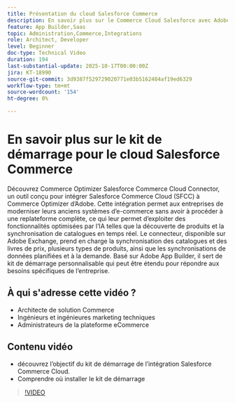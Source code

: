 ```yaml
---
title: Présentation du cloud Salesforce Commerce
description: En savoir plus sur le Commerce Cloud Salesforce avec Adobe Commerce Optimizer à l’aide du connecteur SFC.
feature: App Builder,Saas
topic: Administration,Commerce,Integrations
role: Architect, Developer
level: Beginner
doc-type: Technical Video
duration: 194
last-substantial-update: 2025-10-17T00:00:00Z
jira: KT-18990
source-git-commit: 3d9387f529729020771e03b5162404af19ed6329
workflow-type: tm+mt
source-wordcount: '154'
ht-degree: 0%

---
```



# En savoir plus sur le kit de démarrage pour le cloud Salesforce Commerce

Découvrez Commerce Optimizer Salesforce Commerce Cloud Connector, un outil conçu pour intégrer Salesforce Commerce Cloud (SFCC) à Commerce Optimizer d’Adobe. Cette intégration permet aux entreprises de moderniser leurs anciens systèmes d’e-commerce sans avoir à procéder à une replateforme complète, ce qui leur permet d’exploiter des fonctionnalités optimisées par l’IA telles que la découverte de produits et la synchronisation de catalogues en temps réel. Le connecteur, disponible sur Adobe Exchange, prend en charge la synchronisation des catalogues et des livres de prix, plusieurs types de produits, ainsi que les synchronisations de données planifiées et à la demande. Basé sur Adobe App Builder, il sert de kit de démarrage personnalisable qui peut être étendu pour répondre aux besoins spécifiques de l’entreprise.

## À qui s&#39;adresse cette vidéo ?

* Architecte de solution Commerce
* Ingénieurs et ingénieures marketing techniques
* Administrateurs de la plateforme eCommerce

## Contenu vidéo

* découvrez l’objectif du kit de démarrage de l’intégration Salesforce Commerce Cloud.
* Comprendre où installer le kit de démarrage

>[!VIDEO](https://video.tv.adobe.com/v/3476015?captions=fre_fr)
